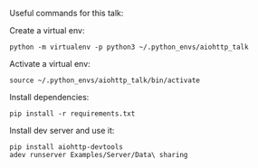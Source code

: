Useful commands for this talk:

Create a virtual env:
```
python -m virtualenv -p python3 ~/.python_envs/aiohttp_talk
```

Activate a virtual env:
```
source ~/.python_envs/aiohttp_talk/bin/activate
```

Install dependencies:
```
pip install -r requirements.txt
```

Install dev server and use it:
```
pip install aiohttp-devtools
adev runserver Examples/Server/Data\ sharing
```